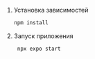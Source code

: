 1. Установка зависимостей

   ```bash
   npm install
   ```

2. Запуск приложения

   ```bash
    npx expo start
   ```
